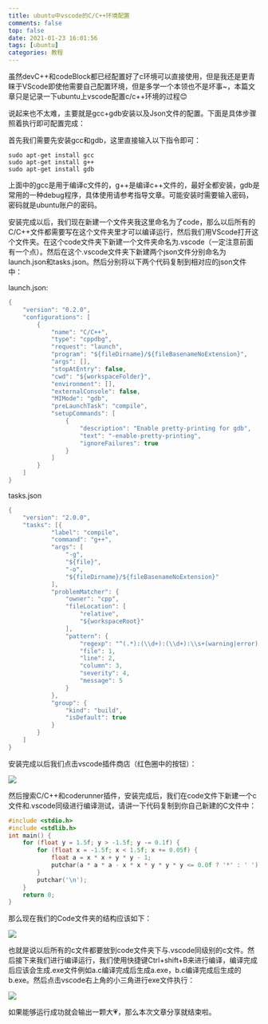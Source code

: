 ```yaml
---
title: ubuntu中vscode的C/C++环境配置
comments: false
top: false
date: 2021-01-23 16:01:56
tags: [ubuntu]
categories: 教程
---
```


虽然devC++和codeBlock都已经配置好了c环境可以直接使用，但是我还是更青睐于VScode即使他需要自己配置环境，但是多学一个本领也不是坏事~，本篇文章只是记录一下ubuntu上vscode配置c/c++环境的过程😊

<!-- more -->

说起来也不太难，主要就是gcc+gdb安装以及Json文件的配置。下面是具体步骤照着执行即可配置完成：

首先我们需要先安装gcc和gdb，这里直接输入以下指令即可：

```
sudo apt-get install gcc
sudo apt-get install g++
sudo apt-get install gdb
```

上面中的gcc是用于编译c文件的，g++是编译c++文件的，最好全都安装，gdb是常用的一种debug程序，具体使用请参考指导文章。可能安装时需要输入密码，密码就是ubuntu账户的密码。

安装完成以后，我们现在新建一个文件夹我这里命名为了code，那么以后所有的C/C++文件都需要写在这个文件夹里才可以编译运行，然后我们用VScode打开这个文件夹。在这个code文件夹下新建一个文件夹命名为.vscode（一定注意前面有一个点）。然后在这个.vscode文件夹下新建两个json文件分别命名为launch.json和tasks.json。然后分别将以下两个代码复制到相对应的json文件中：

launch.json:

```c
{
    "version": "0.2.0",
    "configurations": [
        {
            "name": "C/C++",
            "type": "cppdbg",
            "request": "launch",
            "program": "${fileDirname}/${fileBasenameNoExtension}",
            "args": [],
            "stopAtEntry": false,
            "cwd": "${workspaceFolder}",
            "environment": [],
            "externalConsole": false,
            "MIMode": "gdb",
            "preLaunchTask": "compile",
            "setupCommands": [
                {
                    "description": "Enable pretty-printing for gdb",
                    "text": "-enable-pretty-printing",
                    "ignoreFailures": true
                }
            ]
        }
    ]
}
```

tasks.json

```c
{
    "version": "2.0.0",
    "tasks": [{
            "label": "compile",
            "command": "g++",
            "args": [
                "-g",
                "${file}",
                "-o",
                "${fileDirname}/${fileBasenameNoExtension}"
            ],
            "problemMatcher": {
                "owner": "cpp",
                "fileLocation": [
                    "relative",
                    "${workspaceRoot}"
                ],
                "pattern": {
                    "regexp": "^(.*):(\\d+):(\\d+):\\s+(warning|error):\\s+(.*)$",
                    "file": 1,
                    "line": 2,
                    "column": 3,
                    "severity": 4,
                    "message": 5
                }
            },
            "group": {
                "kind": "build",
                "isDefault": true
            }
        }
    ]
}
```

安装完成以后我们点击vscode插件商店（红色圈中的按钮）：

![](https://gitee.com/Langwenchong/figure-bed/raw/master/20210123161455.png)

然后搜索C/C++和coderunner插件，安装完成后，我们在code文件下新建一个c文件和.vscode同级进行编译测试，请讲一下代码复制到你自己新建的C文件中：

```c
#include <stdio.h>
#include <stdlib.h>
int main() {
    for (float y = 1.5f; y > -1.5f; y -= 0.1f) {
        for (float x = -1.5f; x < 1.5f; x += 0.05f) {
            float a = x * x + y * y - 1;
            putchar(a * a * a - x * x * y * y * y <= 0.0f ? '*' : ' ');
        }
        putchar('\n');
    }
    return 0;
}
```

那么现在我们的Code文件夹的结构应该如下：

![](https://gitee.com/Langwenchong/figure-bed/raw/master/20210123162452.png)

也就是说以后所有的c文件都要放到code文件夹下与.vscode同级别的c文件。然后接下来我们进行编译运行，我们使用快捷键Ctrl+shift+B来进行编译，编译完成后应该会生成.exe文件例如a.c编译完成后生成a.exe，b.c编译完成后生成的b.exe。然后点击vscode右上角的小三角进行exe文件执行：

![](https://gitee.com/Langwenchong/figure-bed/raw/master/20210123162804.png)

如果能够运行成功就会输出一颗大💗，那么本次文章分享就结束啦。